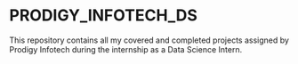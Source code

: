 # PRODIGY_INFOTECH_DS
This repository contains all my covered and completed projects assigned by Prodigy Infotech during the internship as a Data Science Intern.
